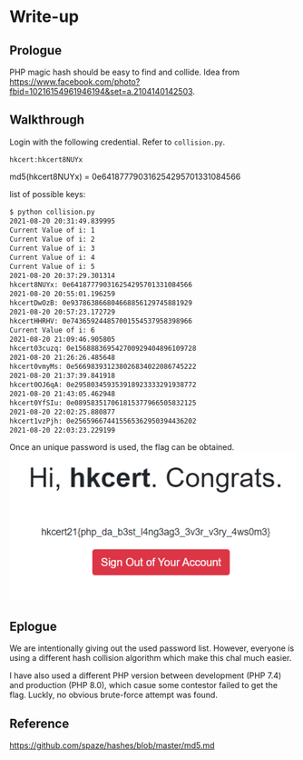 Write-up
===

## Prologue

PHP magic hash should be easy to find and collide. Idea from <https://www.facebook.com/photo?fbid=10216154961946194&set=a.2104140142503>.

## Walkthrough

Login with the following credential. Refer to `collision.py`.
```
hkcert:hkcert8NUYx
```

md5(hkcert8NUYx) = 0e641877790316254295701331084566

list of possible keys:
```console
$ python collision.py
2021-08-20 20:31:49.839995
Current Value of i: 1
Current Value of i: 2
Current Value of i: 3
Current Value of i: 4
Current Value of i: 5
2021-08-20 20:37:29.301314
hkcert8NUYx: 0e641877790316254295701331084566
2021-08-20 20:55:01.196259
hkcertDwOzB: 0e937863866804668856129745881929
2021-08-20 20:57:23.172729
hkcertHHRHV: 0e743659244857001554537958398966
Current Value of i: 6
2021-08-20 21:09:46.905805
hkcert03cuzq: 0e156888369542700929404896109728
2021-08-20 21:26:26.485648
hkcert0vmyMs: 0e566983931238026834022086745222
2021-08-20 21:37:39.841918
hkcert0OJ6qA: 0e295803459353918923333291938772
2021-08-20 21:43:05.462948
hkcert0YfSIu: 0e089583517061815377966505832125
2021-08-20 22:02:25.880877
hkcert1vzPjh: 0e256596674415565362950394436202
2021-08-20 22:03:23.229199
```

Once an unique password is used, the flag can be obtained.
![](./002.PNG)

## Eplogue

We are intentionally giving out the used password list. However, everyone is using a different hash collision algorithm which make this chal much easier.

I have also used a different PHP version between development (PHP 7.4) and production (PHP 8.0), which casue some contestor failed to get the flag. Luckly, no obvious brute-force attempt was found.

## Reference
<https://github.com/spaze/hashes/blob/master/md5.md>
